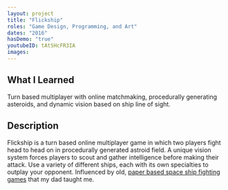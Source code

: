```yaml
---
layout: project
title: "Flickship"
roles: "Game Design, Programming, and Art"
dates: "2016"
hasDemo: "true"
youtubeID: tAtSHcFR3IA
images:
---
```


## What I Learned
Turn based multiplayer with online matchmaking, procedurally generating asteroids, and dynamic vision based on ship line of sight.

## Description

Flickship is a turn based online multiplayer game in which two players fight head to head on in procedurally generated astroid field. A unique vision system forces players to scout and gather intelligence before making their attack. Use a variety of different ships, each with its own specialties to outplay your opponent. Influenced by old, [paper based space ship fighting games](https://www.calormen.com/spacecombat/) that my dad taught me.
